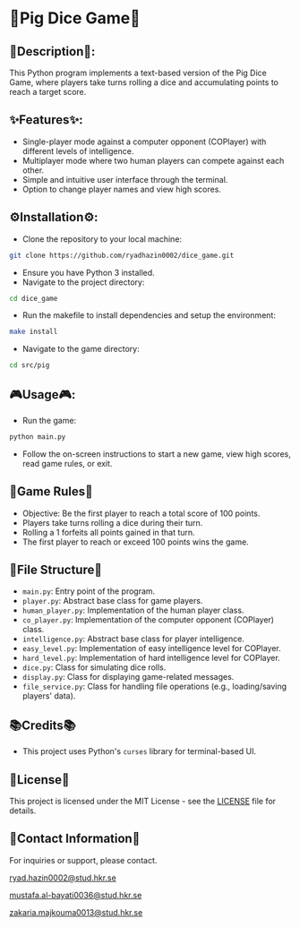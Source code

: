 # 🎲Pig Dice Game🎲
## 📜Description📜:
This Python program implements a text-based version of the Pig Dice Game, where players take turns rolling a dice and accumulating points to reach a target score.
## ✨Features✨:
* Single-player mode against a computer opponent (COPlayer) with different levels of intelligence.
* Multiplayer mode where two human players can compete against each other.
* Simple and intuitive user interface through the terminal.
* Option to change player names and view high scores.

## ⚙️Installation⚙️:

* Clone the repository to your local machine:

 ```bash
git clone https://github.com/ryadhazin0002/dice_game.git
```
* Ensure you have Python 3 installed.
* Navigate to the project directory:
``` bash
cd dice_game
```
* Run the makefile to install dependencies and setup the environment:
```bash
make install
````
* Navigate to the game directory:
```bash
cd src/pig
```

## 🎮Usage🎮:
* Run the game:
``` bash
python main.py
```
* Follow the on-screen instructions to start a new game, view high scores, read game rules, or exit.



## 🎲Game Rules🎲

- Objective: Be the first player to reach a total score of 100 points.
- Players take turns rolling a dice during their turn.
- Rolling a 1 forfeits all points gained in that turn.
- The first player to reach or exceed 100 points wins the game.

## 💾File Structure💾

- `main.py`: Entry point of the program.
- `player.py`: Abstract base class for game players.
- `human_player.py`: Implementation of the human player class.
- `co_player.py`: Implementation of the computer opponent (COPlayer) class.
- `intelligence.py`: Abstract base class for player intelligence.
- `easy_level.py`: Implementation of easy intelligence level for COPlayer.
- `hard_level.py`: Implementation of hard intelligence level for COPlayer.
- `dice.py`: Class for simulating dice rolls.
- `display.py`: Class for displaying game-related messages.
- `file_service.py`: Class for handling file operations (e.g., loading/saving players' data).

## 📚Credits📚

- This project uses Python's `curses` library for terminal-based UI.

## 🔑License🔑

This project is licensed under the MIT License - see the [LICENSE](LICENSE) file for details.

## 📧Contact Information📧

For inquiries or support, please contact.

[ryad.hazin0002@stud.hkr.se](mailto:ryad.hazin0002@stud.hkr.se)

[mustafa.al-bayati0036@stud.hkr.se](mailto:mustafa.al-bayati0036@stud.hkr.se)

[zakaria.majkouma0013@stud.hkr.se](mailto:zakaria.majkouma0013@stud.hkr.se)